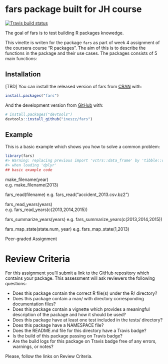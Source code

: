 
<!-- README.md is generated from README.Rmd. Please edit that file -->

# fars package built for JH course

<!-- badges: start -->

[![Travis build
status](https://travis-ci.com/ineszz/fars.svg?branch=master)](https://travis-ci.com/ineszz/fars)
<!-- badges: end -->

The goal of fars is to test building R packages knowedge.

This vinette is writen for the package `fars` as part of week 4
assignment of the coursera course “R packages”. The aim of this is to
describe the functions in the package and their use cases. The packages
consists of 5 main functions:

## Installation

\[TBD\] You can install the released version of fars from
[CRAN](https://CRAN.R-project.org) with:

``` r
install.packages("fars")
```

And the development version from [GitHub](https://github.com/) with:

``` r
# install.packages("devtools")
devtools::install_github("ineszz/fars")
```

## Example

This is a basic example which shows you how to solve a common problem:

``` r
library(fars)
#> Warning: replacing previous import 'vctrs::data_frame' by 'tibble::data_frame'
#> when loading 'dplyr'
## basic example code
```

make\_filename(year)  
e.g. make\_filename(2013)

fars\_read(filename) e.g. fars\_read(“accident\_2013.csv.bz2”)

fars\_read\_years(years)  
e.g. fars\_read\_years(c(2013,2014,2015))

fars\_summarize\_years(years)
e.g. fars\_summarize\_years(c(2013,2014,2015))

fars\_map\_state(state.num, year) e.g. fars\_map\_state(1,2013)

Peer-graded Assignment

# Review Criteria

For this assignment you’ll submit a link to the GitHub repository which
contains your package. This assessment will ask reviewers the following
questions:

  - Does this package contain the correct R file(s) under the R/
    directory?
  - Does this package contain a man/ with directory corresponding
    documentation files?
  - Does this package contain a vignette which provides a meaningful
    description of the package and how it should be used?
  - Does this package have at least one test included in the tests/
    directory?
  - Does this package have a NAMESPACE file?
  - Does the README.md file for this directory have a Travis badge?
  - Is the build of this package passing on Travis badge?
  - Are the build logs for this package on Travis badge free of any
    errors, warnings, or notes?

Please, follow the links on Review Criteria.
